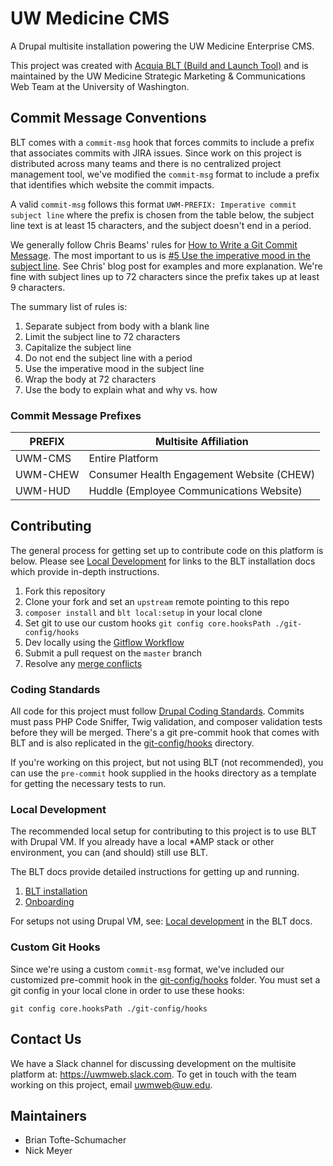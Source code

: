 # UW Medicine CMS

A Drupal multisite installation powering the UW Medicine Enterprise CMS. 

This project was created with [Acquia BLT (Build and Launch Tool)](http://blt.readthedocs.io/en/latest/) and is maintained by the UW Medicine Strategic Marketing & Communications Web Team at the University of Washington.

## Commit Message Conventions

BLT comes with a `commit-msg` hook that forces commits to include a prefix that associates commits with JIRA issues. Since work on this project is distributed across many teams and there is no centralized project management tool, we've modified the `commit-msg` format to include a prefix that identifies which website the commit impacts.

A valid `commit-msg` follows this format `UWM-PREFIX: Imperative commit subject line` where the prefix is chosen from the table below, the subject line text is at least 15 characters, and the subject doesn't end in a period.

We generally follow Chris Beams' rules for [How to Write a Git Commit Message](https://chris.beams.io/posts/git-commit/). The most important to us is [#5 Use the imperative mood in the subject line](https://chris.beams.io/posts/git-commit/#imperative). See Chris' blog post for examples and more explanation. We're fine with subject lines up to 72 characters since the prefix takes up at least 9 characters.

The summary list of rules is:

1. Separate subject from body with a blank line
1. Limit the subject line to 72 characters
1. Capitalize the subject line
1. Do not end the subject line with a period
1. Use the imperative mood in the subject line
1. Wrap the body at 72 characters
1. Use the body to explain what and why vs. how

### Commit Message Prefixes

| PREFIX | Multisite Affiliation |
| --- | --- |
| UWM-CMS | Entire Platform |
| UWM-CHEW | Consumer Health Engagement Website (CHEW) |
| UWM-HUD | Huddle (Employee Communications Website) |

## Contributing

The general process for getting set up to contribute code on this platform is below. Please see [Local Development](#local-development) for links to the BLT installation docs which provide in-depth instructions.

1. Fork this repository
1. Clone your fork and set an `upstream` remote pointing to this repo
1. `composer install` and `blt local:setup` in your local clone
1. Set git to use our custom hooks `git config core.hooksPath ./git-config/hooks`
1. Dev locally using the [Gitflow Workflow](https://blt.readthedocs.io/en/8.x/readme/dev-workflow/#gitflow-workflow)
1. Submit a pull request on the `master` branch
1. Resolve any [merge conflicts](https://blt.readthedocs.io/en/8.x/readme/dev-workflow/#resolving-merge-conflicts)

### Coding Standards

All code for this project must follow [Drupal Coding Standards](https://www.drupal.org/docs/develop/standards/coding-standards). Commits must pass PHP Code Sniffer, Twig validation, and composer validation tests before they will be merged. There's a git pre-commit hook that comes with BLT and is also replicated in the [git-config/hooks](git-config/hooks) directory. 

If you're working on this project, but not using BLT (not recommended), you can use the `pre-commit` hook supplied in the hooks directory as a template for getting the necessary tests to run.

### Local Development

The recommended local setup for contributing to this project is to use BLT with Drupal VM. If you already have a local *AMP stack or other environment, you can (and should) still use BLT. 

The BLT docs provide detailed instructions for getting up and running.  

1. [BLT installation](https://blt.readthedocs.io/en/8.x/INSTALL/)
1. [Onboarding](https://blt.readthedocs.io/en/8.x/readme/onboarding/)

For setups not using Drupal VM, see: [Local development](https://blt.readthedocs.io/en/8.x/readme/local-development/) in the BLT docs.

### Custom Git Hooks

Since we're using a custom `commit-msg` format, we've included our customized pre-commit hook in the [git-config/hooks](git-config/hooks) folder. You must set a git config in your local clone in order to use these hooks:

`git config core.hooksPath ./git-config/hooks`

## Contact Us

We have a Slack channel for discussing development on the multisite platform at: https://uwmweb.slack.com. To get in touch with the team working on this project, email uwmweb@uw.edu.

## Maintainers

* Brian Tofte-Schumacher
* Nick Meyer

